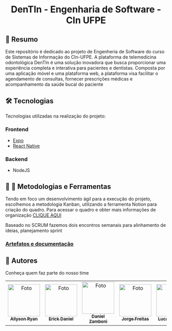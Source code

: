 <h1 align="center"> DenTIn - Engenharia de Software - CIn UFPE</h1>


## 📕 Resumo
Este repositório é dedicado ao projeto de Engenheria de Software do curso de Sistemas de Informação do CIn-UFPE. A plataforma de telemedicina odontológica DenTIn é uma solução inovadora que busca proporcionar uma experiência completa e interativa para pacientes e dentistas. Composta por uma aplicação móvel e uma plataforma web, a plataforma visa facilitar o agendamento de consultas, fornecer prescrições médicas e acompanhamento da saúde bucal do paciente

## 🛠 Tecnologias

Tecnologias utilizadas na realização do projeto:

### Frontend
- [Expo](https://expo.io/)
- [React Native](https://reactnative.dev)

### Backend
- NodeJS
 
## 📗 🔨 Metodologias e Ferramentas
Tendo em foco um desenvolvimento ágil para a execução do projeto, escolhemos a metodologia Kanban, utilizando a ferramenta Notion para criação do quadro. Para acessar o quadro e obter mais informações de organização [CLIQUE AQUI](https://apricot-number-2b2.notion.site/DenTin-Projeto-ES-CIn-UFPE-2f8591d081a8471bb6c43962c477e6e2?pvs=25)

Baseado no SCRUM fazemos dois encontros semanais para alinhamento de ideias, planejamento sprint

### [Artefatos e documentação](https://drive.google.com/drive/folders/1tfTOpqMVGPO1zpYvHwxKMR1jd7CMhkZ-?usp=sharing) 

## 🤝 Autores

Conheça quem faz parte do nosso time

<table>
  <tr>
    <td align="center">
      <a href="https://github.com/AllysonRyanE" title="defina o titulo do link">
        <img src="https://avatars.githubusercontent.com/u/115114528?v=4" width="100px;" alt="Foto"/><br>
        <sub>
          <b>Allyson Ryan</b>
        </sub>
      </a>
    </td>
    <td align="center">
      <a href="https://github.com/erickdan1" title="defina o titulo do link">
        <img src="https://avatars.githubusercontent.com/u/115114338?v=4" width="100px;" alt="Foto"/><br>
        <sub>
          <b>Erick Daniel</b>
        </sub>
      </a>
    </td>
    <td align="center">
      <a href="https://github.com/Daniel412201" title="defina o titulo do link">
        <img src="https://avatars.githubusercontent.com/u/97963647?v=4" width="100px;" alt="Foto"/><br>
        <sub>
          <b>Daniel Zamboni</b>
        </sub>
      </a>
    </td>
    <td align="center">
      <a href="https://github.com/jorgelcff" title="defina o titulo do link">
        <img src="https://avatars.githubusercontent.com/u/80436467?v=4" width="100px;" alt="Foto"/><br>
        <sub>
          <b>Jorge Freitas</b>
        </sub>
      </a>
    </td>
    <td align="center">
      <a href="https://github.com/LucasGaab" title="defina o titulo do link">
        <img src="https://avatars.githubusercontent.com/u/94190622?v=4" width="100px;" alt="Foto"/><br>
        <sub>
          <b>Lucas Gabriel</b>
        </sub>
      </a>
    </td>
     <td align="center">
      <a href="https://github.com/MelkVictor" title="defina o titulo do link">
        <img src="https://avatars.githubusercontent.com/u/115114537?v=4" width="100px;" alt="Foto"/><br>
        <sub>
          <b>Melk Victor</b>
        </sub>
      </a>
    </td>
  </tr>
</table>
